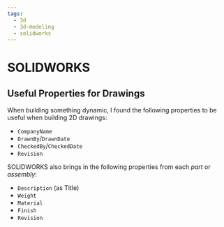 ```yaml
---
tags:
  - 3d
  - 3d-modeling
  - solidworks
---
```

# SOLIDWORKS

## Useful Properties for Drawings

When building something dynamic, I found the following properties to be useful
when building 2D drawings:

* `CompanyName`
* `DrawnBy`/`DrawnDate`
* `CheckedBy`/`CheckedDate`
* `Revision`

SOLIDWORKS also brings in the following properties from each _part_ or
_assembly_:

* `Description` (as Title)
* `Weight`
* `Material`
* `Finish`
* `Revision`
